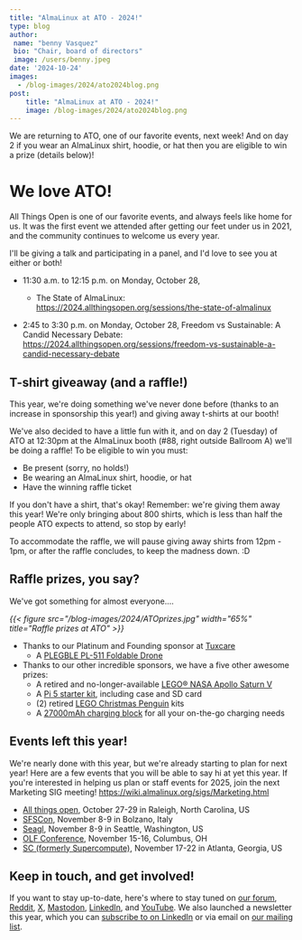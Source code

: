 ```yaml
---
title: "AlmaLinux at ATO - 2024!"
type: blog
author: 
 name: "benny Vasquez"
 bio: "Chair, board of directors"
 image: /users/benny.jpeg
date: '2024-10-24'
images:
  - /blog-images/2024/ato2024blog.png
post:
    title: "AlmaLinux at ATO - 2024!"
    image: /blog-images/2024/ato2024blog.png
---
```


We are returning to ATO, one of our favorite events, next week! And on day 2 if you wear an AlmaLinux shirt, hoodie, or hat then you are eligible to win a prize (details below)!

# We love ATO!

All Things Open is one of our favorite events, and always feels like home for us. It was the first event we attended after getting our feet under us in 2021, and the community continues to welcome us every year.

I'll be giving a talk and participating in a panel, and I'd love to see you at either or both! 

* 11:30 a.m. to 12:15 p.m. on Monday, October 28, 
	* The State of AlmaLinux: <https://2024.allthingsopen.org/sessions/the-state-of-almalinux>

* 2:45 to 3:30 p.m. on Monday, October 28, Freedom vs Sustainable: A Candid Necessary Debate: <https://2024.allthingsopen.org/sessions/freedom-vs-sustainable-a-candid-necessary-debate>


## T-shirt giveaway (and a raffle!)

This year, we're doing something we've never done before (thanks to an increase in sponsorship this year!) and giving away t-shirts at our booth!

We've also decided to have a little fun with it, and on day 2 (Tuesday) of ATO at 12:30pm at the AlmaLinux booth (#88, right outside Ballroom A) we'll be doing a raffle! To be eligible to win you must:

-   Be present (sorry, no holds!)
-   Be wearing an AlmaLinux shirt, hoodie, or hat
-   Have the winning raffle ticket

If you don't have a shirt, that's okay! Remember: we're giving them away this year! We're only bringing about 800 shirts, which is less than half the people ATO expects to attend, so stop by early!

To accommodate the raffle, we will pause giving away shirts from 12pm - 1pm, or after the raffle concludes, to keep the madness down. :D

## Raffle prizes, you say?

We've got something for almost everyone....

_{{< figure src="/blog-images/2024/ATOprizes.jpg" width="65%" title="Raffle prizes at ATO" >}}_

-   Thanks to our Platinum and Founding sponsor at [Tuxcare](https://tuxcare.com/)
	-   A [PLEGBLE PL-511 Foldable Drone](https://www.amazon.com/gp/aw/d/B0D8VFZL98?ref=ppx_pop_mob_b_asin_image&th=1)
-   Thanks to our other incredible sponsors, we have a five other awesome prizes:
	-   A retired and no-longer-available [LEGO® NASA Apollo Saturn V](https://www.lego.com/en-us/product/lego-nasa-apollo-saturn-v-92176)
	-   A [Pi 5 starter kit](https://www.amazon.com/CanaKit-Raspberry-Starter-Kit-PRO/dp/B0CRSNCJ6Y?th=1), including case and SD card
	-   (2) retired [LEGO Christmas Penguin](https://www.lego.com/en-gb/product/christmas-penguin-40498) kits
	-   A [27000mAh charging block](https://www.amazon.com/dp/B0CRH5HTNS) for all your on-the-go charging needs

## Events left this year!

We're nearly done with this year, but we're already starting to plan for next year! Here are a few events that you will be able to say hi at yet this year. If you're interested in helping us plan or staff events for 2025, join the next Marketing SIG meeting! <https://wiki.almalinux.org/sigs/Marketing.html>

-   [All things open](http://allthingsopen.org/), October 27-29 in Raleigh, North Carolina, US
-   [SFSCon](https://www.sfscon.it/), November 8-9 in Bolzano, Italy
-   [Seagl](https://seagl.org/), November 8-9 in Seattle, Washington, US
-   [OLF Conference](http://olfconference.org/), November 15-16, Columbus, OH
-   [SC (formerly Supercompute)](http://supercomputing.org/), November 17-22 in Atlanta, Georgia, US

## Keep in touch, and get involved!

If you want to stay up-to-date, here's where to stay tuned on [our forum](https://almalinux.discourse.group/), [Reddit](https://www.reddit.com/r/AlmaLinux/), [X](https://twitter.com/AlmaLinux), [Mastodon](https://fosstodon.org/@almalinux/), [LinkedIn](https://www.linkedin.com/company/80320905/), and [YouTube](https://www.youtube.com/channel/UCt9lpkqUPp1FUEi9uqVlPQA). We also launched a newsletter this year, which you can [subscribe to on LinkedIn](https://www.linkedin.com/newsletters/almalinux-news-7123058222835376128/) or via email on [our mailing list](https://lists.almalinux.org/postorius/lists/newsletters.lists.almalinux.org/).